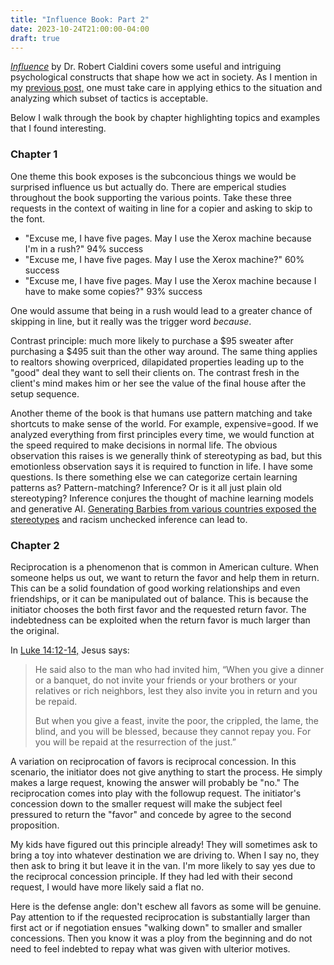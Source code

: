 ```yaml
---
title: "Influence Book: Part 2"
date: 2023-10-24T21:00:00-04:00
draft: true
---
```


[_Influence_](https://www.influenceatwork.com/) by Dr. Robert Cialdini covers some useful and intriguing psychological constructs that shape how we act in society. As I mention in my [previous post,](/2023/influence-or-persuasion/) one must take care in applying ethics to the situation and analyzing which subset of tactics is acceptable.

Below I walk through the book by chapter highlighting topics and examples that I found interesting.

### Chapter 1

One theme this book exposes is the subconcious things we would be surprised influence us but actually do. There are emperical studies throughout the book supporting the various points. Take these three requests in the context of waiting in line for a copier and asking to skip to the font.

- "Excuse me, I have five pages. May I use the Xerox machine because I'm in a rush?" 94% success
- "Excuse me, I have five pages. May I use the Xerox machine?" 60% success
- "Excuse me, I have five pages. May I use the Xerox machine because I have to make some copies?" 93% success

One would assume that being in a rush would lead to a greater chance of skipping in line, but it really was the trigger word _because_.

Contrast principle: much more likely to purchase a $95 sweater after purchasing a $495 suit than the other way around. The same thing applies to realtors showing overpriced, dilapidated properties leading up to the "good" deal they want to sell their clients on. The contrast fresh in the client's mind makes him or her see the value of the final house after the setup sequence.

<!-- include jewelry price story? -->

Another theme of the book is that humans use pattern matching and take shortcuts to make sense of the world. For example, expensive=good. If we analyzed everything from first principles every time, we would function at the speed required to make decisions in normal life. The obvious observation this raises is we generally think of stereotyping as bad, but this emotionless observation says it is required to function in life. I have some questions. Is there something else we can categorize certain learning patterns as? Pattern-matching? Inference? Or is it all just plain old stereotyping? Inference conjures the thought of machine learning models and generative AI. [Generating Barbies from various countries exposed the stereotypes](https://www.insider.com/ai-generated-barbie-every-country-criticism-internet-midjourney-racism-2023-7) and racism unchecked inference can lead to.

### Chapter 2

Reciprocation is a phenomenon that is common in American culture. When someone helps us out, we want to return the favor and help them in return. This can be a solid foundation of good working relationships and even friendships, or it can be manipulated out of balance. This is because the initiator chooses the both first favor and the requested return favor. The indebtedness can be exploited when the return favor is much larger than the original.

In [Luke 14:12-14,](https://www.bible.com/bible/59/LUK.14.12-14.ESV) Jesus says:

> He said also to the man who had invited him, “When you give a dinner or a banquet, do not invite your friends or your brothers or your relatives or rich neighbors, lest they also invite you in return and you be repaid.
>
> But when you give a feast, invite the poor, the crippled, the lame, the blind, and you will be blessed, because they cannot repay you. For you will be repaid at the resurrection of the just.”

A variation on reciprocation of favors is reciprocal concession. In this scenario, the initiator does not give anything to start the process. He simply makes a large request, knowing the answer will probably be "no." The reciprocation comes into play with the followup request. The initiator's concession down to the smaller request will make the subject feel pressured to return the "favor" and concede by agree to the second proposition.

My kids have figured out this principle already! They will sometimes ask to bring a toy into whatever destination we are driving to. When I say no, they then ask to bring it but leave it in the van. I'm more likely to say yes due to the reciprocal concession principle. If they had led with their second request, I would have more likely said a flat no.

Here is the defense angle: don't eschew all favors as some will be genuine. Pay attention to if the requested reciprocation is substantially larger than first act or if negotiation ensues "walking down" to smaller and smaller concessions. Then you know it was a ploy from the beginning and do not need to feel indebted to repay what was given with ulterior motives.
